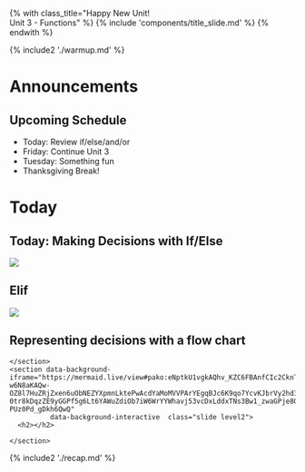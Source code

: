 {% with class_title="Happy New Unit!</br>Unit 3 - Functions" %}
{% include 'components/title_slide.md' %}
{% endwith %}

{% include2 './warmup.md' %}


# Announcements

## Upcoming Schedule
- Today: Review if/else/and/or
- Friday: Continue Unit 3
- Tuesday: Something fun
- Thanksgiving Break!

# Today

## Today: Making Decisions with If/Else
![](../../images/if.svg)

## Elif
![](../../images/elif.svg)

## Representing decisions with a flow chart
```{=html}
</section>
<section data-background-iframe="https://mermaid.live/view#pako:eNptkU1vgkAQhv_KZC6FBAnfCIc2CknTQ3uxFw2XDWyFKIyBJS1F_ntXUdGke9md2ed9Z3emx5QyjiFua3bI4TNOKpBrJVgtFOW8qSrMZs-w6N8aKAQw-OZ8l7HuZRjZxen6uObNEZYXpmnLktePwAcdYaMoMVVPArYEgqBJc6K9qo7YcvKJbrVy2hd3tZaT1ZiIbom4X9QcOmqhKdLdVRBNphdFfFOsFeX1n3fEDxLUUH6lZEUmm9SfiARFzkueYCiPGf9i7V4kmFSDRFkraNVVKYaibrmG7SFjgscFk-0tr8kDqzZE9yGGPf5g6Lt6YAWuZdiOb7iW6WrYYWhavj53vcDxLddxTNs3Bw1_zwaGPje8QLKBZ5tS5Hka8qwQVL-PUz0Pd_gDkh6QwQ"
          data-background-interactive  class="slide level2">
  <h2></h2>

</section>
```


{% include2 './recap.md' %}
